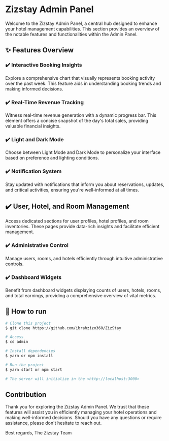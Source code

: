 # Zizstay Admin Panel

Welcome to the Zizstay Admin Panel, a central hub designed to enhance your hotel management capabilities. This section provides an overview of the notable features and functionalities within the Admin Panel.

## ✨ Features Overview

### ✔️ Interactive Booking Insights

Explore a comprehensive chart that visually represents booking activity over the past week. This feature aids in understanding booking trends and making informed decisions.

### ✔️ Real-Time Revenue Tracking

Witness real-time revenue generation with a dynamic progress bar. This element offers a concise snapshot of the day's total sales, providing valuable financial insights.

### ✔️ Light and Dark Mode

Choose between Light Mode and Dark Mode to personalize your interface based on preference and lighting conditions.

### ✔️ Notification System

Stay updated with notifications that inform you about reservations, updates, and critical activities, ensuring you're well-informed at all times.

##  ✔️ User, Hotel, and Room Management

Access dedicated sections for user profiles, hotel profiles, and room inventories. These pages provide data-rich insights and facilitate efficient management.

### ✔️ Administrative Control

Manage users, rooms, and hotels efficiently through intuitive administrative controls.

### ✔️ Dashboard Widgets

Benefit from dashboard widgets displaying counts of users, hotels, rooms, and total earnings, providing a comprehensive overview of vital metrics.

## 🏁 How to run
```bash
# Clone this project
$ git clone https://github.com/ibrahzizo360/ZizStay

# Access
$ cd admin

# Install dependencies
$ yarn or npm install

# Run the project
$ yarn start or npm start

# The server will initialize in the <http://localhost:3000>
```
## Contribution



Thank you for exploring the Zizstay Admin Panel. We trust that these features will assist you in efficiently managing your hotel operations and making well-informed decisions. Should you have any questions or require assistance, please don't hesitate to reach out.

Best regards,
The Zizstay Team
